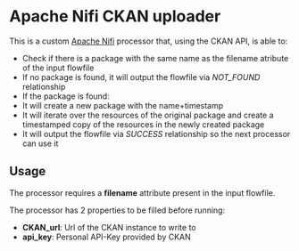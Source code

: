 # Apache Nifi CKAN uploader

This is a custom [Apache Nifi](https://nifi.apache.org/) processor that, using the CKAN API, is able to:

* Check if there is a package with the same name as the filename atribute of the input flowfile
* If no package is found, it will output the flowfile via *NOT_FOUND* relationship
* If the package is found:
 * It will create a new package with the name+timestamp
 * It will iterate over the resources of the original package and create a timestamped copy of the resources in the newly created package
 * It will output the flowfile via *SUCCESS* relationship so the next processor can use it

## Usage
The processor requires a **filename** attribute present in the input flowfile.


The processor has 2 properties to be filled before running:

* **CKAN_url**: Url of the CKAN instance to write to
* **api_key**: Personal API-Key provided by CKAN

